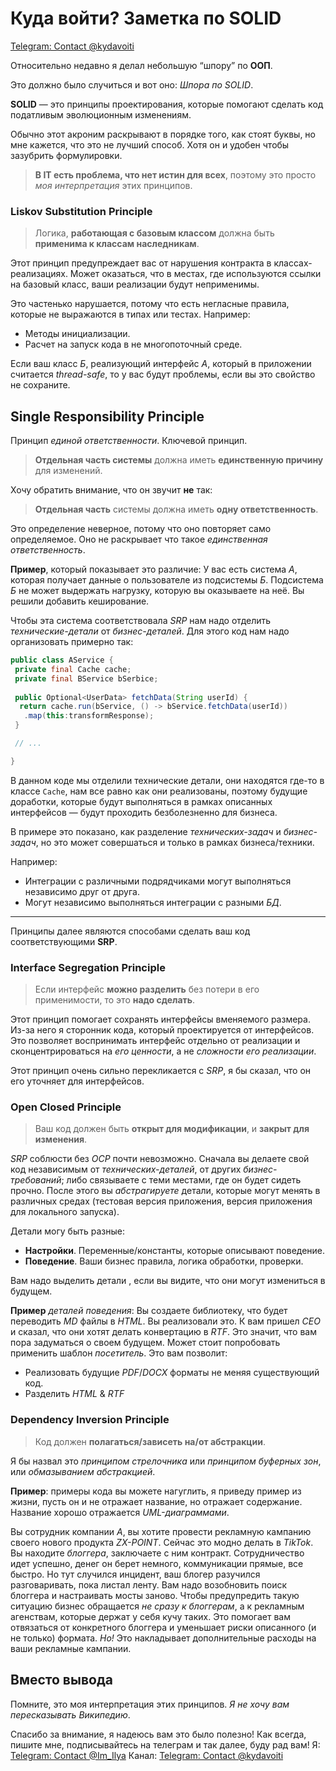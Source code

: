 # Куда войти? Заметка по SOLID
[Telegram: Contact @kydavoiti](https://t.me/kydavoiti/105)

Относительно недавно я делал небольшую “шпору” по **ООП**.

Это должно было случиться и вот оно: *Шпора по SOLID*. 

**SOLID** — это принципы проектирования, которые помогают сделать код податливым эволюционным изменениям. 

Обычно этот акроним раскрывают в порядке того, как стоят буквы, но мне кажется, что это не лучший способ. Хотя он и удобен чтобы зазубрить формулировки. 

> **В IT есть проблема, что нет истин для всех**, поэтому это просто *моя интерпретация* этих принципов.  

### Liskov Substitution Principle

> Логика, **работающая с базовым классом** должна быть **применима к классам наследникам**.   

Этот принцип предупреждает вас от нарушения контракта в классах-реализациях. Может оказаться, что в местах, где используются ссылки на базовый класс, ваши реализации будут неприменимы.

Это частенько нарушается, потому что есть негласные правила, которые не выражаются в типах или тестах. Например: 
- Методы инициализации. 
- Расчет на запуск кода в не многопоточный среде.

Если ваш класс *Б*, реализующий  интерфейс *А*, который в приложении считается *thread-safe*, то у вас будут проблемы, если вы это свойство не сохраните.

## Single Responsibility Principle
Принцип *единой ответственности*. Ключевой принцип. 

> **Отдельная часть системы** должна иметь **единственную причину** для изменений.  

Хочу обратить внимание, что он звучит **не** так: 

> **Отдельная часть** системы должна иметь **одну ответственность**.    

Это определение неверное, потому что оно повторяет само определяемое. Оно не раскрывает что такое *единственная ответственность*.

**Пример**, который показывает это различие:  У вас есть система *А*, которая получает данные о пользователе из подсистемы *Б*. Подсистема *Б* не может выдержать нагрузку, которую вы оказываете на неё. Вы решили добавить кеширование.

Чтобы эта система соответствовала *SRP* нам надо отделить *технические-детали* от *бизнес-деталей*. Для этого код нам надо организовать примерно так: 
```java
public class AService {
 private final Cache cache;
 private final BService bSerbice;
 
 public Optional<UserData> fetchData(String userId) {
  return cache.run(bService, () -> bService.fetchData(userId))
   .map(this:transformResponse);
 }

 // ...

}
```

В данном коде мы отделили технические детали, они находятся где-то в классе `Cache`, нам все равно как они реализованы, поэтому будущие доработки, которые будут выполняться в рамках описанных интерфейсов — будут проходить безболезненно для бизнеса. 

В примере это показано, как разделение *технических-задач* и *бизнес-задач*, но это может совершаться и только в рамках бизнеса/техники. 

Например: 
- Интеграции с различными подрядчиками могут выполняться независимо друг от друга. 
- Могут независимо выполняться интеграции с разными *БД*. 

- - - -

 Принципы далее являются способами сделать ваш код соответствующими **SRP**. 

### Interface Segregation Principle

> Если интерфейс **можно разделить** без потери в его применимости, то это **надо сделать**.  

Этот принцип помогает сохранять интерфейсы вменяемого размера. Из-за него я сторонник кода, который проектируется от интерфейсов. Это позволяет воспринимать интерфейс отдельно от реализации и сконцентрироваться на *его ценности*, а не *сложности его реализации*. 

Этот принцип очень сильно перекликается с *SRP*, я бы сказал, что он его уточняет для интерфейсов. 

### Open Closed Principle

> Ваш код должен быть **открыт для модификации**, и **закрыт для изменения**.  

*SRP* соблюсти без *OCP* почти невозможно. Сначала вы делаете свой код независимым от *технических-деталей*, от других *бизнес-требований*; либо связываете с теми местами, где он будет сидеть прочно. После этого вы *абстрагируете* детали, которые могут менять в различных средах (тестовая версия приложения, версия приложения для локального запуска). 

Детали могу быть разные: 
- **Настройки**. Переменные/константы, которые описывают поведение. 
- **Поведение**. Ваши бизнес правила, логика обработки, проверки. 

Вам надо выделить детали , если вы видите, что они могут измениться в будущем. 
 
**Пример** *деталей поведения*: Вы создаете библиотеку, что будет переводить *MD* файлы в *HTML*. Вы реализовали это. К вам пришел *CEO* и сказал, что они хотят делать конвертацию в *RTF*. Это значит, что вам пора задуматься о своем будущем. Может стоит попробовать применить шаблон *посетитель*. Это вам позволит: 
- Реализовать будущие *PDF*/*DOCX* форматы не меняя существующий код. 
- Разделить *HTML* & *RTF*

### Dependency Inversion Principle

> Код должен **полагаться/зависеть на/от абстракции**.   

Я бы назвал это *принципом стрелочника* или *принципом буферных зон*, или *обмазыванием абстракцией*.

**Пример**: примеры кода вы можете нагуглить, я приведу пример из жизни, пусть он и не отражает название, но отражает содержание. Название хорошо отражается *UML-диаграммами*. 

Вы сотрудник компании *A*, вы хотите провести рекламную кампанию своего нового продукта *ZX-POINT*. Сейчас это модно делать в *TikTok*. Вы находите *блоггера*, заключаете с ним контракт.  Сотрудничество идет успешно, денег он берет немного, коммуникации прямые, все быстро. Но тут случился инцидент, ваш блогер разучился разговаривать, пока листал ленту. Вам надо возобновить поиск блоггера и настраивать мосты заново. 
Чтобы предупредить такую ситуацию бизнес обращается *не сразу к блоггерам*, а к рекламным агенствам, которые держат у себя  кучу таких. Это помогает вам отвязаться от конкретного блоггера и уменьшает риски описанного (и не только) формата. *Но!* Это накладывает дополнительные расходы на ваши рекламные кампании.

## Вместо вывода
Помните, это моя интерпретация этих принципов. *Я не хочу вам пересказывать Википедию*.

Спасибо за внимание, я надеюсь вам это было полезно! Как всегда, пишите мне, подписывайтесь на телеграм и так далее, буду рад вам!
Я: [Telegram: Contact @Im_Ilya](https://t.me/Im_Ilya)
Канал: [Telegram: Contact @kydavoiti](https://t.me/kydavoiti/43)
